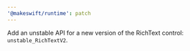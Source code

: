 ```yaml
---
'@makeswift/runtime': patch
---
```


Add an unstable API for a new version of the RichText control: `unstable_RichTextV2`.
